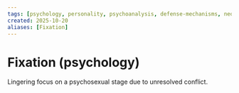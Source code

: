 ```yaml
---
tags: [psychology, personality, psychoanalysis, defense-mechanisms, neo-freudians, social-cognitive, traits, big-five, assessment, mbti]
created: 2025-10-20
aliases: [Fixation]
---
```

# Fixation (psychology)

Lingering focus on a psychosexual stage due to unresolved conflict.
